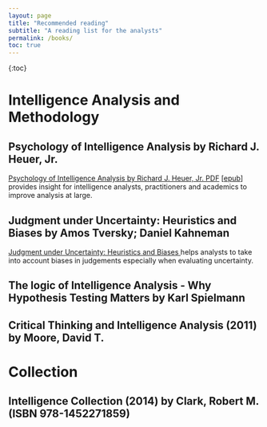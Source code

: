 ```yaml
---
layout: page
title: "Recommended reading"
subtitle: "A reading list for the analysts"
permalink: /books/
toc: true
---
```


{:toc}

# Intelligence Analysis and Methodology

## Psychology of Intelligence Analysis by Richard J. Heuer, Jr.

[Psychology of Intelligence Analysis by Richard J. Heuer, Jr. PDF](http://www.foo.be/docs/intelligence/PsychofIntelNew.pdf) \[[epub](/files/Psychology_of_Intelligence_Analysis_Richards_Heuer.epub)\] provides insight for intelligence analysts, practitioners and academics to improve analysis at large.

## Judgment under Uncertainty: Heuristics and Biases by Amos Tversky; Daniel Kahneman

[Judgment under Uncertainty: Heuristics and Biases ](http://www.foo.be/docs/intelligence/Tversky_Kahneman_1974.pdf) helps analysts to take into account biases in judgements especially when evaluating uncertainty.

## The logic of Intelligence Analysis - Why Hypothesis Testing Matters by Karl Spielmann

## Critical Thinking and Intelligence Analysis (2011) by Moore, David T.

# Collection

## Intelligence Collection (2014) by Clark, Robert M. (ISBN  978-1452271859)
